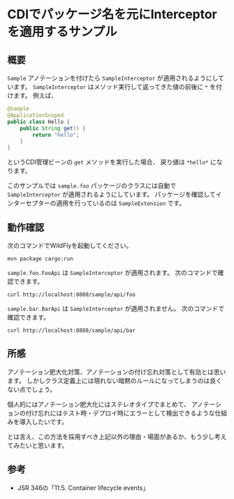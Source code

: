 # CDIでパッケージ名を元にInterceptorを適用するサンプル

## 概要

`Sample` アノテーションを付けたら `SampleInterceptor` が適用されるようにしています。
`SampleInterceptor` はメソッド実行して返ってきた値の前後に `*` を付けます。
例えば、

```java
@Sample
@ApplicationScoped
public class Hello {
    public String get() {
        return "hello";
    }
}
```

というCDI管理ビーンの `get` メソッドを実行した場合、
戻り値は `*hello*` になります。

このサンプルでは `sample.foo` パッケージのクラスには自動で `SampleInterceptor` が適用されるようにしています。
パッケージを確認してインターセプターの適用を行っているのは `SampleExtension` です。

## 動作確認

次のコマンドでWildFlyを起動してください。

```
mvn package cargo:run
```

`sample.foo.FooApi` は `SampleInterceptor` が適用されます。
次のコマンドで確認できます。

```
curl http://localhost:8080/sample/api/foo
```

`sample.bar.BarApi` は `SampleInterceptor` が適用されません。
次のコマンドで確認できます。

```
curl http://localhost:8080/sample/api/bar
```

## 所感

アノテーション肥大化対策、アノテーションの付け忘れ対策として有効とは思います。
しかしクラス定義上には現れない暗黙のルールになってしまうのは良くない点でしょう。

個人的にはアノテーション肥大化にはステレオタイプでまとめて、
アノテーションの付け忘れにはテスト時・デプロイ時にエラーとして検出できるような仕組みを導入したいです。

とは言え、この方法を採用すべき上記以外の理由・場面があるか、もう少し考えてみたいと思います。

## 参考

* JSR 346の「11.5. Container lifecycle events」
